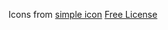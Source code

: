 Icons from [simple icon](https://simpleicon.com/)
[Free License](https://simpleicon.com/license-agreement/)